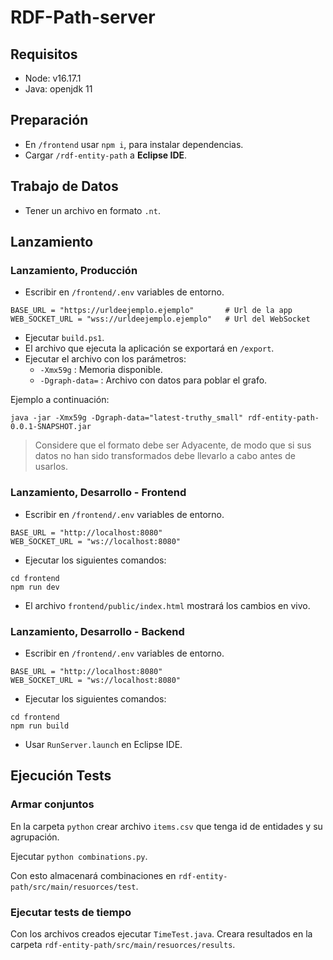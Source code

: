 # RDF-Path-server

## Requisitos

- Node: v16.17.1
- Java: openjdk 11

## Preparación

- En `/frontend` usar `npm i`, para instalar dependencias.
- Cargar `/rdf-entity-path` a **Eclipse IDE**. 

## Trabajo de Datos

- Tener un archivo en formato `.nt`.

## Lanzamiento

### Lanzamiento, Producción

- Escribir en `/frontend/.env` variables de entorno.

```
BASE_URL = "https://urldeejemplo.ejemplo"		# Url de la app
WEB_SOCKET_URL = "wss://urldeejemplo.ejemplo"	# Url del WebSocket
```

- Ejecutar `build.ps1`.
- El archivo que ejecuta la aplicación se exportará en `/export`.
- Ejecutar el archivo con los parámetros:
	- `-Xmx59g` : Memoria disponible.
	- `-Dgraph-data=` : Archivo con datos para poblar el grafo.

Ejemplo a continuación:

```
java -jar -Xmx59g -Dgraph-data="latest-truthy_small" rdf-entity-path-0.0.1-SNAPSHOT.jar
```

> Considere que el formato debe ser Adyacente, de modo que si sus datos no han sido transformados debe llevarlo a cabo antes de usarlos.

### Lanzamiento, Desarrollo - Frontend

- Escribir en `/frontend/.env` variables de entorno.

```
BASE_URL = "http://localhost:8080"
WEB_SOCKET_URL = "ws://localhost:8080"
```

- Ejecutar los siguientes comandos:

```
cd frontend
npm run dev
```

- El archivo `frontend/public/index.html` mostrará los cambios en vivo.

### Lanzamiento, Desarrollo - Backend

- Escribir en `/frontend/.env` variables de entorno.

```
BASE_URL = "http://localhost:8080"
WEB_SOCKET_URL = "ws://localhost:8080"
```

- Ejecutar los siguientes comandos:

```
cd frontend
npm run build
```

- Usar `RunServer.launch` en Eclipse IDE.



## Ejecución Tests

### Armar conjuntos

En la carpeta `python` crear archivo `items.csv` que tenga id de entidades y su agrupación.

Ejecutar `python combinations.py`.

Con esto almacenará combinaciones en `rdf-entity-path/src/main/resuorces/test`.

### Ejecutar tests de tiempo

Con los archivos creados ejecutar `TimeTest.java`. Creara resultados en la carpeta `rdf-entity-path/src/main/resuorces/results`.